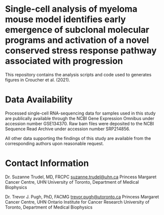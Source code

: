 # Single-cell analysis of myeloma mouse model identifies early emergence of subclonal molecular programs and activation of a novel conserved stress response pathway associated with progression

This repository contains the analysis scripts and code used to generates figures in Croucher et al. (2021).

# Data Availability

Processed single-cell RNA-sequencing data for samples used in this study are publically available through the NCBI Gene Expression Omnibus under accession number GSE134370. Raw bam files were deposited to the NCBI Sequence Read Archive under accession number SRP214856.

All other data supporting the findings of this study are available from the corresponding authors upon reasonable request. 

# Contact Information

Dr. Suzanne Trudel, MD, FRCPC 
suzanne.trudel@uhn.ca
Princess Margaret Cancer Centre, UHN
University of Toronto, Department of Medical Biophysics

Dr. Trevor J. Pugh, PhD, FACMG
trevor.pugh@utoronto.ca 
Princess Margaret Cancer Centre, UHN
Ontario Institute for Cancer Research
University of Toronto, Department of Medical Biophysics

